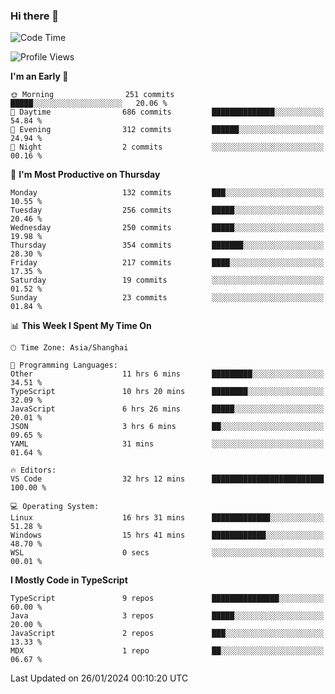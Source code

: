 ### Hi there 👋

<!--
**waynelwz/waynelwz** is a ✨ _special_ ✨ repository because its `README.md` (this file) appears on your GitHub profile.

Here are some ideas to get you started:

- 🔭 I’m currently working on ...
- 🌱 I’m currently learning ...
- 👯 I’m looking to collaborate on ...
- 🤔 I’m looking for help with ...
- 💬 Ask me about ...
- 📫 How to reach me: ...
- 😄 Pronouns: ...
- ⚡ Fun fact: ...
-->

<!--START_SECTION:waka-->
![Code Time](http://img.shields.io/badge/Code%20Time-2%2C398%20hrs%2050%20mins-blue)

![Profile Views](http://img.shields.io/badge/Profile%20Views-0-blue)

**I'm an Early 🐤** 

```text
🌞 Morning                251 commits         █████░░░░░░░░░░░░░░░░░░░░   20.06 % 
🌆 Daytime                686 commits         ██████████████░░░░░░░░░░░   54.84 % 
🌃 Evening                312 commits         ██████░░░░░░░░░░░░░░░░░░░   24.94 % 
🌙 Night                  2 commits           ░░░░░░░░░░░░░░░░░░░░░░░░░   00.16 % 
```
📅 **I'm Most Productive on Thursday** 

```text
Monday                   132 commits         ███░░░░░░░░░░░░░░░░░░░░░░   10.55 % 
Tuesday                  256 commits         █████░░░░░░░░░░░░░░░░░░░░   20.46 % 
Wednesday                250 commits         █████░░░░░░░░░░░░░░░░░░░░   19.98 % 
Thursday                 354 commits         ███████░░░░░░░░░░░░░░░░░░   28.30 % 
Friday                   217 commits         ████░░░░░░░░░░░░░░░░░░░░░   17.35 % 
Saturday                 19 commits          ░░░░░░░░░░░░░░░░░░░░░░░░░   01.52 % 
Sunday                   23 commits          ░░░░░░░░░░░░░░░░░░░░░░░░░   01.84 % 
```


📊 **This Week I Spent My Time On** 

```text
🕑︎ Time Zone: Asia/Shanghai

💬 Programming Languages: 
Other                    11 hrs 6 mins       █████████░░░░░░░░░░░░░░░░   34.51 % 
TypeScript               10 hrs 20 mins      ████████░░░░░░░░░░░░░░░░░   32.09 % 
JavaScript               6 hrs 26 mins       █████░░░░░░░░░░░░░░░░░░░░   20.01 % 
JSON                     3 hrs 6 mins        ██░░░░░░░░░░░░░░░░░░░░░░░   09.65 % 
YAML                     31 mins             ░░░░░░░░░░░░░░░░░░░░░░░░░   01.64 % 

🔥 Editors: 
VS Code                  32 hrs 12 mins      █████████████████████████   100.00 % 

💻 Operating System: 
Linux                    16 hrs 31 mins      █████████████░░░░░░░░░░░░   51.28 % 
Windows                  15 hrs 41 mins      ████████████░░░░░░░░░░░░░   48.70 % 
WSL                      0 secs              ░░░░░░░░░░░░░░░░░░░░░░░░░   00.01 % 
```

**I Mostly Code in TypeScript** 

```text
TypeScript               9 repos             ███████████████░░░░░░░░░░   60.00 % 
Java                     3 repos             █████░░░░░░░░░░░░░░░░░░░░   20.00 % 
JavaScript               2 repos             ███░░░░░░░░░░░░░░░░░░░░░░   13.33 % 
MDX                      1 repo              ██░░░░░░░░░░░░░░░░░░░░░░░   06.67 % 
```




 Last Updated on 26/01/2024 00:10:20 UTC
<!--END_SECTION:waka-->
